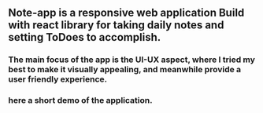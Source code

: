 ## Note-app is a responsive web application Build with react library for taking daily notes and setting ToDoes to accomplish.

### The main focus of the app is the UI-UX aspect, where I tried my best to make it visually appealing, and meanwhile provide a user friendly experience.

### here a short demo of the application.
